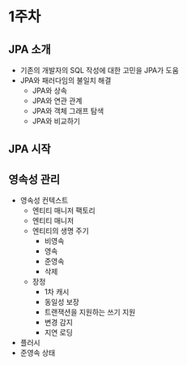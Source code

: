 # 1주차

## JPA 소개

- 기존의 개발자의 SQL 작성에 대한 고민을 JPA가 도움
- JPA와 패러다임의 불일치 해결
  - JPA와 상속
  - JPA와 연관 관계
  - JPA와 객체 그래프 탐색
  - JPA와 비교하기

## JPA 시작

## 영속성 관리

- 영속성 컨텍스트
    - 엔티티 매니저 팩토리
    - 엔티티 매니저
    - 엔티티의 생명 주기
      - 비영속
      - 영속
      - 준영속
      - 삭제
    - 장정
      - 1차 캐시
      - 동일성 보장
      - 트랜잭션을 지원하는 쓰기 지원
      - 변경 감지
      - 지연 로딩
- 플러시
- 준영속 상태